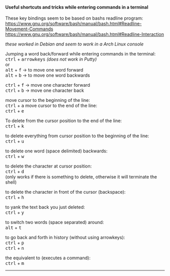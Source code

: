 #### Useful shortcuts and tricks while entering commands in a terminal

These key bindings seem to be based on bashs readline program:\
https://www.gnu.org/software/bash/manual/bash.html#Readline-Movement-Commands \
https://www.gnu.org/software/bash/manual/bash.html#Readline-Interaction

*these worked in Debian and seem to work in a Arch Linux console*

Jumping a word back/forward while entering commands in the terminal:\
<kbd>ctrl</kbd> + <kbd>arrowkeys</kbd> *(does not work in Putty)*\
or\
<kbd>alt</kbd> + <kbd>f</kbd> -> to move one word forward\
<kbd>alt</kbd> + <kbd>b</kbd> -> to move one word backwards

<kbd>ctrl</kbd> + <kbd>f</kbd> -> move one character forward\
<kbd>ctrl</kbd> + <kbd>b</kbd> -> move one character back

move cursor to the beginning of the line:\
<kbd>ctrl</kbd> + <kbd>a</kbd>
move cursor to the end of the line:\
<kbd>ctrl</kbd> + <kbd>e</kbd>

To delete from the cursor position to the end of the line:\
<kbd>ctrl</kbd> + <kbd>k</kbd>

to delete everything from cursor position to the beginning of the line:\
<kbd>ctrl</kbd> + <kbd>u</kbd>

to delete one word (space delimited) backwards:\
<kbd>ctrl</kbd> + <kbd>w</kbd>

to delete the character at cursor position:\
<kbd>ctrl</kbd> + <kbd>d</kbd>\
(only works if there is something to delete, otherwise it will terminate the shell)

to delete the character in front of the cursor (backspace):\
<kbd>ctrl</kbd> + <kbd>h</kbd>

to yank the text back you just deleted:\
<kbd>ctrl</kbd> + <kbd>y</kbd>

to switch two words (space separated) around:\
<kbd>alt</kbd> + <kbd>t</kbd>

to go back and forth in history (without using arrowkeys):\
<kbd>ctrl</kbd> + <kbd>p</kbd>\
<kbd>ctrl</kbd> + <kbd>n</kbd>

the equivalent to <enter> (executes a command):\
<kbd>ctrl</kbd> + <kbd>m</kbd>

***

